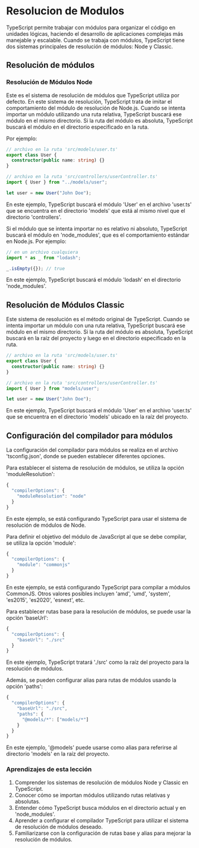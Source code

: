 # Resolucion de Modulos

TypeScript permite trabajar con módulos para organizar el código en unidades lógicas, haciendo el desarrollo de aplicaciones complejas más manejable y escalable. Cuando se trabaja con módulos, TypeScript tiene dos sistemas principales de resolución de módulos: Node y Classic.

## Resolución de módulos

### Resolución de Módulos Node

Este es el sistema de resolución de módulos que TypeScript utiliza por defecto. En este sistema de resolución, TypeScript trata de imitar el comportamiento del módulo de resolución de Node.js. Cuando se intenta importar un módulo utilizando una ruta relativa, TypeScript buscará ese módulo en el mismo directorio. Si la ruta del módulo es absoluta, TypeScript buscará el módulo en el directorio especificado en la ruta.

Por ejemplo:

```ts
// archivo en la ruta 'src/models/user.ts'
export class User {
  constructor(public name: string) {}
}

// archivo en la ruta 'src/controllers/userController.ts'
import { User } from "../models/user";

let user = new User("John Doe");
```

En este ejemplo, TypeScript buscará el módulo 'User' en el archivo 'user.ts' que se encuentra en el directorio 'models' que está al mismo nivel que el directorio 'controllers'.

Si el módulo que se intenta importar no es relativo ni absoluto, TypeScript buscará el módulo en 'node_modules', que es el comportamiento estándar en Node.js. Por ejemplo:

```ts
// en un archivo cualquiera
import * as _ from "lodash";

_.isEmpty({}); // true
```

En este ejemplo, TypeScript buscará el módulo 'lodash' en el directorio 'node_modules'.

## Resolución de Módulos Classic

Este sistema de resolución es el método original de TypeScript. Cuando se intenta importar un módulo con una ruta relativa, TypeScript buscará ese módulo en el mismo directorio. Si la ruta del módulo es absoluta, TypeScript buscará en la raíz del proyecto y luego en el directorio especificado en la ruta.

```ts
// archivo en la ruta 'src/models/user.ts'
export class User {
  constructor(public name: string) {}
}

// archivo en la ruta 'src/controllers/userController.ts'
import { User } from "models/user";

let user = new User("John Doe");
```

En este ejemplo, TypeScript buscará el módulo 'User' en el archivo 'user.ts' que se encuentra en el directorio 'models' ubicado en la raíz del proyecto.

## Configuración del compilador para módulos

La configuración del compilador para módulos se realiza en el archivo 'tsconfig.json', donde se pueden establecer diferentes opciones.

Para establecer el sistema de resolución de módulos, se utiliza la opción 'moduleResolution':

```ts
{
  "compilerOptions": {
    "moduleResolution": "node"
  }
}
```

En este ejemplo, se está configurando TypeScript para usar el sistema de resolución de módulos de Node.

Para definir el objetivo del módulo de JavaScript al que se debe compilar, se utiliza la opción 'module':

```ts
{
  "compilerOptions": {
    "module": "commonjs"
  }
}
```

En este ejemplo, se está configurando TypeScript para compilar a módulos CommonJS. Otros valores posibles incluyen 'amd', 'umd', 'system', 'es2015', 'es2020', 'esnext', etc.

Para establecer rutas base para la resolución de módulos, se puede usar la opción 'baseUrl':

```ts
{
  "compilerOptions": {
    "baseUrl": "./src"
  }
}
```

En este ejemplo, TypeScript tratará './src' como la raíz del proyecto para la resolución de módulos.

Además, se pueden configurar alias para rutas de módulos usando la opción 'paths':

```ts
{
  "compilerOptions": {
    "baseUrl": "./src",
    "paths": {
      "@models/*": ["models/*"]
    }
  }
}
```

En este ejemplo, '@models' puede usarse como alias para referirse al directorio 'models' en la raíz del proyecto.

### Aprendizajes de esta lección

1. Comprender los sistemas de resolución de módulos Node y Classic en TypeScript.
2. Conocer cómo se importan módulos utilizando rutas relativas y absolutas.
3. Entender cómo TypeScript busca módulos en el directorio actual y en 'node_modules'.
4. Aprender a configurar el compilador TypeScript para utilizar el sistema de resolución de módulos deseado.
5. Familiarizarse con la configuración de rutas base y alias para mejorar la resolución de módulos.
